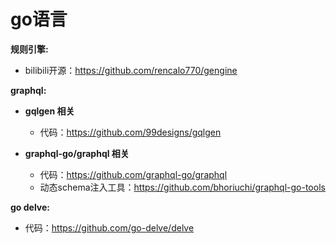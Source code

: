 go语言
=======
__规则引擎:__  
* bilibili开源：https://github.com/rencalo770/gengine  

__graphql:__  
* __gqlgen 相关__  
  * 代码：https://github.com/99designs/gqlgen  
    
* __graphql-go/graphql 相关__  
  * 代码：https://github.com/graphql-go/graphql  
  * 动态schema注入工具：https://github.com/bhoriuchi/graphql-go-tools  

__go delve:__  
* 代码：https://github.com/go-delve/delve  
